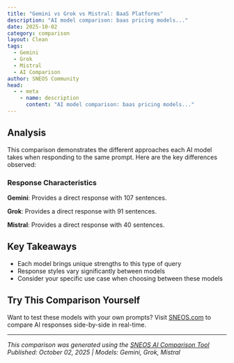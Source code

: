 ```yaml
---
title: "Gemini vs Grok vs Mistral: BaaS Platforms"
description: "AI model comparison: baas pricing models..."
date: 2025-10-02
category: comparison
layout: Clean
tags:
  - Gemini
  - Grok
  - Mistral
  - AI Comparison
author: SNEOS Community
head:
  - - meta
    - name: description
      content: "AI model comparison: baas pricing models..."
---
```


<ChatComparison
  title="Gemini vs Grok vs Mistral: BaaS Platforms"
  prompt="baas pricing models"
  :responses='{
    "Gemini": "Okay, let\u0027s break down BaaS (Backend-as-a-Service) pricing models. BaaS providers offer various plans depending on your usage and needs.  Here\u0027s a comprehensive overview:\n\n**Common BaaS Pricing Models:**\n\n1.  **Free Tier/Free Plan:**\n\n    *   **What it is:** A basic plan offered at no cost, usually with significant limitations.\n    *   **Features/Limits:**\n        *   **Limited Storage:**  Small amount of data storage (e.g., 1GB).\n        *   **Limited Bandwidth:**  A cap on data transfer (e.g., 5GB/month).\n        *   **Limited Requests:**  Maximum number of API calls or requests per month (e.g., 10,000 requests).\n        *   **Limited Features:**  May only include a subset of the BaaS platform\u0027s functionality.\n        *   **Ads/Branding:** The BaaS provider\u0027s branding might be included in your app.\n    *   **Ideal for:**\n        *   **Learning and Exploration:**  Trying out the platform and understanding its features.\n        *   **Small Projects:**  Simple apps with limited data and user base.\n        *   **Prototyping:**  Quickly building a proof of concept.\n    *   **Considerations:**  Not suitable for production applications with real users.  You will quickly outgrow the limits.\n\n2.  **Pay-as-You-Go (PAYG) / Usage-Based Pricing:**\n\n    *   **What it is:** You pay only for the resources you consume. The cost is directly tied to your application\u0027s usage.\n    *   **Metrics:**\n        *   **API Calls/Requests:**  Cost per request to the BaaS server.\n        *   **Data Storage:**  Cost per GB stored per month.\n        *   **Bandwidth/Data Transfer:**  Cost per GB transferred per month.\n        *   **Users/Active Users:**  Cost per monthly active user (MAU).\n        *   **Compute Time:** Cost for execution time of serverless functions, jobs, or other server-side logic.\n        *   **Push Notifications:** Cost per push notification sent.\n    *   **Ideal for:**\n        *   **Variable Usage:**  Applications with fluctuating demand (e.g., seasonal apps).\n        *   **Unpredictable Traffic:**  New applications where usage is difficult to estimate.\n        *   **Scalable Applications:**  Easily scales as your app grows.\n    *   **Considerations:**\n        *   **Cost Can Be Unpredictable:**  If your app becomes very popular quickly, your bill could be surprisingly high.\n        *   **Monitoring is Crucial:**  You need to carefully monitor your usage to avoid unexpected charges.\n        *   **Potential for Cost Optimization:** Actively monitor usage and optimize your app to reduce costs.\n\n3.  **Tiered Pricing / Fixed-Price Plans:**\n\n    *   **What it is:**  Pre-defined packages with specific resource allocations and features for a fixed monthly price.\n    *   **Features/Limits:**  Each tier offers a certain amount of storage, bandwidth, API calls, users, and features.\n    *   **Ideal for:**\n        *   **Predictable Usage:**  Applications with relatively stable and predictable usage patterns.\n        *   **Budgeting:** Easier to budget because the cost is fixed.\n        *   **Specific Feature Needs:**  Plans often unlock specific features at higher tiers (e.g., advanced security, dedicated support).\n    *   **Considerations:**\n        *   **Potential for Overpaying:**  You might be paying for resources you don\u0027t fully utilize.\n        *   **Inflexibility:**  If you exceed the limits of your plan, you\u0027ll need to upgrade to a higher tier, even if you only need a small increase in one resource.\n        *   **Careful Plan Selection:** Requires a good understanding of your app\u0027s needs to choose the appropriate tier.\n\n4.  **Custom Pricing / Enterprise Plans:**\n\n    *   **What it is:**  Tailored solutions for large organizations with unique requirements.  Pricing is negotiated directly with the BaaS provider.\n    *   **Features/Limits:**  Highly flexible, often including dedicated infrastructure, personalized support, and custom features.\n    *   **Ideal for:**\n        *   **Large Enterprises:**  Organizations with complex needs and high volumes of usage.\n        *   **Custom Requirements:**  Specific security, compliance, or feature needs that aren\u0027t met by standard plans.\n        *   **Dedicated Support:**  Priority support and service level agreements (SLAs).\n    *   **Considerations:**\n        *   **Higher Cost:**  Significantly more expensive than other pricing models.\n        *   **Negotiation Required:**  Requires a detailed understanding of your requirements and negotiation with the provider.\n        *   **Long-Term Commitment:**  Often involves long-term contracts.\n\n**Factors Affecting BaaS Pricing:**\n\n*   **Storage:**  The amount of data you store in the BaaS database or file storage.\n*   **Bandwidth/Data Transfer:**  The amount of data transferred between your app and the BaaS server.\n*   **API Requests:**  The number of calls your app makes to the BaaS APIs.\n*   **Users:** The number of users using your application.  Often measured as Monthly Active Users (MAU).\n*   **Features:**  The specific features you use (e.g., push notifications, authentication, real-time database).  More advanced features often cost more.\n*   **Support:**  The level of support you require (e.g., basic, priority, dedicated).\n*   **Region:**  The geographic region where your data is stored and processed.\n*   **Scalability:**  The ability to scale your resources up or down as needed.\n*   **Security:**  Security features offered (e.g., encryption, access control).\n*   **Compliance:**  Compliance certifications (e.g., HIPAA, GDPR).\n\n**How to Choose the Right Pricing Model:**\n\n1.  **Estimate Your Usage:**  Try to estimate your storage, bandwidth, API calls, and user count. Use tools like Google Analytics to help you.\n2.  **Consider Your Growth:**  Factor in your expected growth rate.  Choose a plan that can accommodate your future needs.\n3.  **Evaluate Features:**  Identify the features you need and choose a plan that includes them.\n4.  **Compare Providers:**  Compare the pricing of different BaaS providers for the features and resources you need.  Don\u0027t just focus on the headline price; look at the cost per unit of usage.\n5.  **Consider Your Budget:**  Set a budget for your BaaS costs and choose a plan that fits within your budget.\n6.  **Start Small and Scale Up:**  If you\u0027re unsure, start with a free or pay-as-you-go plan and scale up as needed.\n7.  **Monitor Your Usage:**  Track your usage carefully and adjust your plan as necessary.\n8.  **Read the Fine Print:**  Understand the terms of service and pricing policies, including any overage charges.\n\n**Examples of BaaS Providers and Their Pricing Models:**\n\n*   **Firebase (Google):**  Offers a free tier (\u0022Spark Plan\u0022) and a pay-as-you-go plan (\u0022Blaze Plan\u0022).\n*   **AWS Amplify:** Offers a free tier and pay-as-you-go.\n*   **Back4App:**  Offers free, shared, and dedicated server options. Free is very limited.\n*   **Parse:** Open-source framework that can be self-hosted or used with a hosted service like Back4App or DigitalOcean.  Self-hosting can be cost-effective for some, but requires more technical expertise.\n*   **Supabase:** Open source alternative to Firebase.\n\n**In Summary:**\n\nChoosing the right BaaS pricing model is critical for managing costs and ensuring your application has the resources it needs to succeed.  Carefully consider your usage patterns, growth plans, and budget when making your decision. Regularly monitor your usage to optimize costs and adjust your plan as necessary.\n",
    "Grok": "BaaS (Backend as a Service) pricing models vary depending on the provider, the features offered, and the target audience (e.g., startups, enterprises, or individual developers). BaaS platforms typically provide backend functionalities like user authentication, database management, file storage, APIs, push notifications, and more, without requiring developers to build and maintain their own infrastructure. Below are the common pricing models for BaaS platforms:\n\n### 1. **Freemium Model**\n   - **Description**: Offers a free tier with limited features, resources, or usage, allowing developers to test the platform before committing to a paid plan.\n   - **Typical Features in Free Tier**: Basic API calls, limited storage, a small number of active users, or restricted scalability.\n   - **Paid Upgrades**: Access to advanced features (e.g., real-time databases, custom APIs), higher usage limits, and priority support.\n   - **Examples**: Firebase (Google), Parse (open-source, hosted by providers like Back4App), and Supabase often have free tiers.\n   - **Best For**: Startups, hobbyists, or small projects.\n\n   **Pros**: Low entry barrier, good for experimentation.\n   **Cons**: Limited scalability in free plans; costs can rise quickly with usage.\n\n---\n\n### 2. **Pay-as-You-Go (Usage-Based Pricing)**\n   - **Description**: Charges are based on actual usage metrics such as API requests, storage, bandwidth, or active users.\n   - **How It Works**: You pay only for the resources you consume, often with a tiered pricing structure (e.g., cost per 1,000 API calls or GB of storage).\n   - **Examples**: Firebase (charges for Firestore reads/writes, storage, and hosting), AWS Amplify (usage-based for certain services like Lambda or API Gateway).\n   - **Best For**: Apps with unpredictable or fluctuating usage.\n\n   **Pros**: Cost-effective for low-usage apps; scales with growth.\n   **Cons**: Costs can become unpredictable with spikes in usage; requires monitoring.\n\n---\n\n### 3. **Subscription-Based (Fixed Monthly/Annual Plans)**\n   - **Description**: Offers predefined plans with a fixed monthly or annual fee, each tier providing a specific set of features and resource limits.\n   - **How It Works**: Higher tiers unlock more features, higher usage quotas, and better support. Often includes a certain amount of usage before overage charges apply.\n   - **Examples**: Back4App (Parse hosting), Supabase (tiered plans with usage limits), and Appwrite (some providers offer subscription plans).\n   - **Best For**: Businesses with predictable usage or those needing specific features.\n\n   **Pros**: Predictable costs; easier budgeting.\n   **Cons**: May overpay if usage is below the plan\u2019s limits; less flexibility for scaling.\n\n---\n\n### 4. **Enterprise/Custom Pricing**\n   - **Description**: Tailored pricing for large organizations with specific needs, such as high scalability, dedicated support, SLAs (Service Level Agreements), or custom integrations.\n   - **How It Works**: Pricing is negotiated based on the scale of the project, compliance requirements, or unique infrastructure needs. Often includes dedicated instances or on-premises deployment.\n   - **Examples**: Firebase (enterprise support), AWS Amplify (custom solutions via AWS), or Kinvey (enterprise-focused BaaS).\n   - **Best For**: Large-scale applications, corporate clients, or apps with strict security/compliance needs.\n\n   **Pros**: Customized to exact needs; dedicated support and resources.\n   **Cons**: Expensive; often lacks transparency in initial pricing.\n\n---\n\n### 5. **Hybrid Pricing**\n   - **Description**: Combines elements of subscription and pay-as-you-go models. You pay a base fee for a certain level of access/features, with additional costs for exceeding quotas.\n   - **How It Works**: A base subscription fee covers a set amount of usage, and overage charges apply for extra API calls, storage, or users.\n   - **Examples**: Firebase (base free tier with pay-as-you-go for overages), Supabase (subscription plans with overage fees).\n   - **Best For**: Apps with moderate baseline usage but occasional spikes.\n\n   **Pros**: Balances predictability with flexibility.\n   **Cons**: Requires careful monitoring to avoid unexpected overage costs.\n\n---\n\n### Key Factors Affecting BaaS Pricing\nWhen evaluating BaaS pricing, consider the following factors, as they directly impact costs:\n- **Active Users**: Number of concurrent or monthly active users (MAUs).\n- **API Requests**: Volume of API calls made to the backend.\n- **Storage**: Amount of data stored (e.g., databases, files, media).\n- **Bandwidth**: Data transfer costs for uploads/downloads.\n- **Real-Time Features**: Costs for real-time database updates or push notifications.\n- **Support and SLAs**: Premium support or guaranteed uptime often comes at a higher price.\n- **Scalability**: Costs for handling traffic spikes or large-scale deployments.\n- **Add-Ons**: Features like analytics, custom domains, or third-party integrations.\n\n---\n\n### Examples of Popular BaaS Platforms and Pricing (as of 2023)\n1. **Firebase (Google)**\n   - Model: Freemium \u002B Pay-as-You-Go.\n   - Free Tier: \u0022Spark Plan\u0022 with limited usage.\n   - Paid: \u0022Blaze Plan\u0022 charges per usage (e.g., $0.18/GB for storage, $0.026/GB for bandwidth).\n   - Enterprise: Custom pricing for large-scale apps.\n\n2. **Supabase**\n   - Model: Freemium \u002B Subscription with overages.\n   - Free Tier: Limited projects, 500 MB storage, 2 GB bandwidth.\n   - Paid Plans: Start at $25/month for Pro plan with higher limits; overages apply.\n   - Enterprise: Custom pricing.\n\n3. **Back4App (Parse Hosting)**\n   - Model: Freemium \u002B Subscription.\n   - Free Tier: Limited requests and storage.\n   - Paid Plans: Start at $5/month for basic scaling; higher tiers for enterprise needs.\n\n4. **AWS Amplify**\n   - Model: Pay-as-You-Go for underlying AWS services.\n   - Pricing: Based on usage of services like Lambda, API Gateway, and S3.\n   - Enterprise: Custom solutions through AWS.\n\n5. **Kinvey**\n   - Model: Subscription \u002B Enterprise.\n   - Focus: Enterprise-grade solutions with custom pricing.\n   - Best for large businesses with complex needs.\n\n---\n\n### Tips for Choosing a BaaS Pricing Model\n- **Estimate Usage**: Predict your app\u2019s user base, API calls, and storage needs to avoid surprise costs.\n- **Start Small**: Begin with free or low-cost tiers to test the platform before scaling.\n- **Monitor Costs**: Use tools provided by the platform to track usage and set budget alerts.\n- **Consider Long-Term Needs**: If you expect rapid growth, opt for scalable pay-as-you-go or hybrid plans.\n- **Evaluate Features**: Ensure the pricing aligns with the features critical to your app (e.g., real-time data, security).\n\nIf you\u2019re looking for specifics on a particular BaaS provider or need help calculating costs for a project, feel free to ask!",
    "Mistral": "Business-as-a-Service (BaaS) pricing models can vary widely depending on the type of service, the industry, and the specific needs of the customer. Here are some common pricing models used in BaaS:\n\n1. **Subscription-Based Pricing**:\n   - **Monthly/Annual Subscriptions**: Customers pay a recurring fee, typically on a monthly or annual basis, for access to the service.\n   - **Tiered Subscriptions**: Different levels of service with varying features and capabilities, each at a different price point.\n\n2. **Pay-As-You-Go (PAYG)**:\n   - Customers are billed based on their actual usage of the service. This can be particularly useful for services with variable demand.\n\n3. **Freemium Model**:\n   - A basic version of the service is offered for free, with additional features or higher usage limits available for a fee.\n\n4. **Per-User Pricing**:\n   - Customers are charged based on the number of users who will access the service. This is common in SaaS (Software-as-a-Service) applications.\n\n5. **Transaction-Based Pricing**:\n   - Customers are charged per transaction or per unit of service used. This is common in financial services and e-commerce platforms.\n\n6. **Project-Based Pricing**:\n   - Customers are charged a flat fee for a specific project or set of services. This is often used in consulting and professional services.\n\n7. **Consumption-Based Pricing**:\n   - Customers are charged based on the amount of resources they consume, such as data storage, bandwidth, or compute time.\n\n8. **Hybrid Pricing Models**:\n   - A combination of the above models. For example, a subscription fee plus additional charges for extra usage or features.\n\n9. **One-Time Purchase**:\n   - Customers pay a one-time fee for access to the service, often with additional charges for updates or support.\n\n10. **Custom Pricing**:\n    - Pricing is tailored to the specific needs and requirements of the customer, often involving a detailed consultation and negotiation process.\n\n11. **Volume Discounts**:\n    - Customers receive discounts for purchasing larger quantities of the service or for longer-term commitments.\n\n12. **Bundled Services**:\n    - Multiple services are bundled together and offered at a discounted rate compared to purchasing each service individually.\n\n13. **Performance-Based Pricing**:\n    - Customers pay based on the outcomes or performance metrics achieved by the service. This is common in marketing and advertising services.\n\n14. **Metered Pricing**:\n    - Customers are charged based on metered usage, such as the number of API calls, data processed, or time spent using the service.\n\n15. **Enterprise Pricing**:\n    - Custom pricing plans designed for large organizations with specific needs, often involving custom features, dedicated support, and service-level agreements (SLAs).\n\nThe choice of pricing model often depends on the nature of the service, the target market, and the competitive landscape. It\u0027s important for businesses to carefully consider their pricing strategy to ensure it aligns with their business goals and customer needs."
  }'
  published-date="08:23"
/>

## Analysis

This comparison demonstrates the different approaches each AI model takes when responding to the same prompt. Here are the key differences observed:

### Response Characteristics

**Gemini**: Provides a direct response with 107 sentences. 

**Grok**: Provides a direct response with 91 sentences. 

**Mistral**: Provides a direct response with 40 sentences. 

## Key Takeaways

- Each model brings unique strengths to this type of query
- Response styles vary significantly between models
- Consider your specific use case when choosing between these models

## Try This Comparison Yourself

Want to test these models with your own prompts? Visit [SNEOS.com](https://sneos.com) to compare AI responses side-by-side in real-time.

---

*This comparison was generated using the [SNEOS AI Comparison Tool](https://sneos.com)*
*Published: October 02, 2025 | Models: Gemini, Grok, Mistral*
